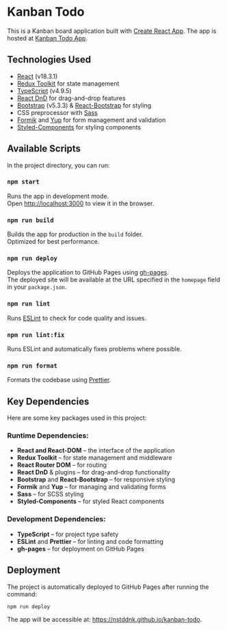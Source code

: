 # Kanban Todo

This is a Kanban board application built with [Create React App](https://github.com/facebook/create-react-app). The app is hosted at [Kanban Todo App](https://nstddnk.github.io/kanban-todo).

## Technologies Used

- [React](https://reactjs.org/) (v18.3.1)
- [Redux Toolkit](https://redux-toolkit.js.org/) for state management
- [TypeScript](https://www.typescriptlang.org/) (v4.9.5)
- [React DnD](https://react-dnd.github.io/react-dnd/about) for drag-and-drop features
- [Bootstrap](https://getbootstrap.com/) (v5.3.3) & [React-Bootstrap](https://react-bootstrap.github.io/) for styling
- CSS preprocessor with [Sass](https://sass-lang.com/)
- [Formik](https://formik.org/) and [Yup](https://github.com/jquense/yup) for form management and validation
- [Styled-Components](https://styled-components.com/) for styling components

## Available Scripts

In the project directory, you can run:

### `npm start`

Runs the app in development mode.\
Open [http://localhost:3000](http://localhost:3000) to view it in the browser.

### `npm run build`

Builds the app for production in the `build` folder.\
Optimized for best performance.

### `npm run deploy`

Deploys the application to GitHub Pages using [gh-pages](https://github.com/tschaub/gh-pages).\
The deployed site will be available at the URL specified in the `homepage` field in your `package.json`.

### `npm run lint`

Runs [ESLint](https://eslint.org/) to check for code quality and issues.

### `npm run lint:fix`

Runs ESLint and automatically fixes problems where possible.

### `npm run format`

Formats the codebase using [Prettier](https://prettier.io/).

## Key Dependencies

Here are some key packages used in this project:

### Runtime Dependencies:

- **React and React-DOM** – the interface of the application
- **Redux Toolkit** – for state management and middleware
- **React Router DOM** – for routing
- **React DnD** & plugins – for drag-and-drop functionality
- **Bootstrap** and **React-Bootstrap** – for responsive styling
- **Formik** and **Yup** – for managing and validating forms
- **Sass** – for SCSS styling
- **Styled-Components** – for styled React components

### Development Dependencies:

- **TypeScript** – for project type safety
- **ESLint** and **Prettier** – for linting and code formatting
- **gh-pages** – for deployment on GitHub Pages

## Deployment

The project is automatically deployed to GitHub Pages after running the command:

```bash
npm run deploy
```

The app will be accessible at: https://nstddnk.github.io/kanban-todo.
